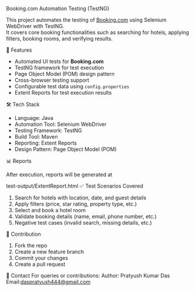 Booking.com Automation Testing (TestNG)

This project automates the testing of [Booking.com](https://www.booking.com) using Selenium WebDriver with TestNG.  
It covers core booking functionalities such as searching for hotels, applying filters, booking rooms, and verifying results.

🚀 Features
- Automated UI tests for **Booking.com**
- TestNG framework for test execution
- Page Object Model (POM) design pattern
- Cross-browser testing support
- Configurable test data using `config.properties`
- Extent Reports for test execution results

🛠️ Tech Stack
- Language: Java  
- Automation Tool: Selenium WebDriver  
- Testing Framework: TestNG  
- Build Tool: Maven  
- Reporting: Extent Reports  
- Design Pattern: Page Object Model (POM)

📊 Reports

After execution, reports will be generated at

test-output/ExtentReport.html
✅ Test Scenarios Covered

1. Search for hotels with location, date, and guest details
2. Apply filters (price, star rating, property type, etc.)
3. Select and book a hotel room
4. Validate booking details (name, email, phone number, etc.)
5. Negative test cases (invalid search, missing details, etc.)

🤝 Contribution
1. Fork the repo
2. Create a new feature branch
3. Commit your changes
4. Create a pull request

📧 Contact
For queries or contributions:
Author: Pratyush Kumar Das
Email:[daspratyush444@gmail.com](daspratyush444@gmail.com)


